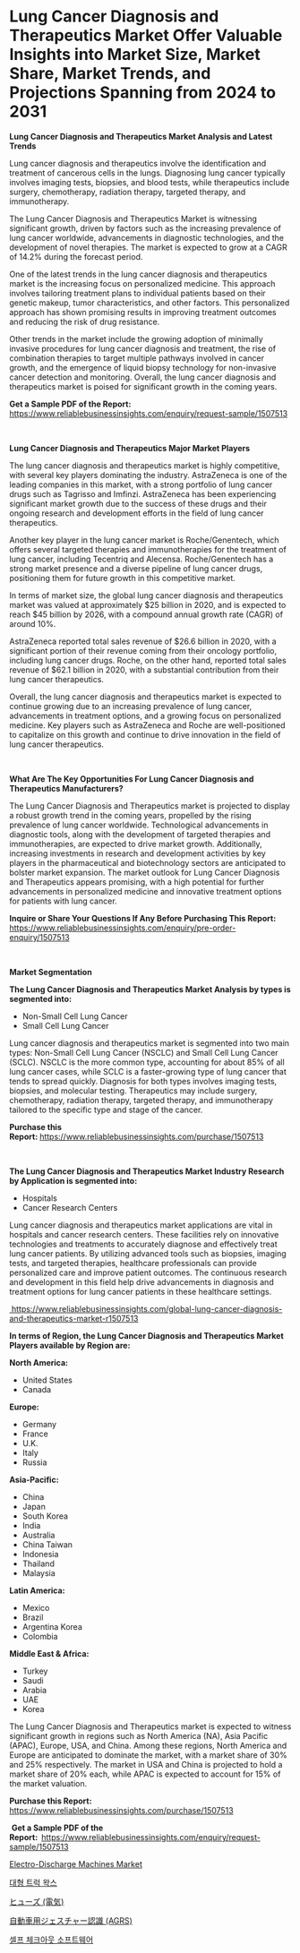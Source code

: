 <p><h1>Lung Cancer Diagnosis and Therapeutics Market Offer Valuable Insights into Market Size, Market Share, Market Trends, and Projections Spanning from 2024 to 2031</h1></p><p><strong>Lung Cancer Diagnosis and Therapeutics Market Analysis and Latest Trends</strong></p>
<p><p>Lung cancer diagnosis and therapeutics involve the identification and treatment of cancerous cells in the lungs. Diagnosing lung cancer typically involves imaging tests, biopsies, and blood tests, while therapeutics include surgery, chemotherapy, radiation therapy, targeted therapy, and immunotherapy.</p><p>The Lung Cancer Diagnosis and Therapeutics Market is witnessing significant growth, driven by factors such as the increasing prevalence of lung cancer worldwide, advancements in diagnostic technologies, and the development of novel therapies. The market is expected to grow at a CAGR of 14.2% during the forecast period.</p><p>One of the latest trends in the lung cancer diagnosis and therapeutics market is the increasing focus on personalized medicine. This approach involves tailoring treatment plans to individual patients based on their genetic makeup, tumor characteristics, and other factors. This personalized approach has shown promising results in improving treatment outcomes and reducing the risk of drug resistance.</p><p>Other trends in the market include the growing adoption of minimally invasive procedures for lung cancer diagnosis and treatment, the rise of combination therapies to target multiple pathways involved in cancer growth, and the emergence of liquid biopsy technology for non-invasive cancer detection and monitoring. Overall, the lung cancer diagnosis and therapeutics market is poised for significant growth in the coming years.</p></p>
<p><strong>Get a Sample PDF of the Report:&nbsp;</strong> <a href="https://www.reliablebusinessinsights.com/enquiry/request-sample/1507513">https://www.reliablebusinessinsights.com/enquiry/request-sample/1507513</a></p>
<p>&nbsp;</p>
<p><strong>Lung Cancer Diagnosis and Therapeutics Major Market Players</strong></p>
<p><p>The lung cancer diagnosis and therapeutics market is highly competitive, with several key players dominating the industry. AstraZeneca is one of the leading companies in this market, with a strong portfolio of lung cancer drugs such as Tagrisso and Imfinzi. AstraZeneca has been experiencing significant market growth due to the success of these drugs and their ongoing research and development efforts in the field of lung cancer therapeutics.</p><p>Another key player in the lung cancer market is Roche/Genentech, which offers several targeted therapies and immunotherapies for the treatment of lung cancer, including Tecentriq and Alecensa. Roche/Genentech has a strong market presence and a diverse pipeline of lung cancer drugs, positioning them for future growth in this competitive market.</p><p>In terms of market size, the global lung cancer diagnosis and therapeutics market was valued at approximately $25 billion in 2020, and is expected to reach $45 billion by 2026, with a compound annual growth rate (CAGR) of around 10%.</p><p>AstraZeneca reported total sales revenue of $26.6 billion in 2020, with a significant portion of their revenue coming from their oncology portfolio, including lung cancer drugs. Roche, on the other hand, reported total sales revenue of $62.1 billion in 2020, with a substantial contribution from their lung cancer therapeutics.</p><p>Overall, the lung cancer diagnosis and therapeutics market is expected to continue growing due to an increasing prevalence of lung cancer, advancements in treatment options, and a growing focus on personalized medicine. Key players such as AstraZeneca and Roche are well-positioned to capitalize on this growth and continue to drive innovation in the field of lung cancer therapeutics.</p></p>
<p>&nbsp;</p>
<p><strong>What Are The Key Opportunities For Lung Cancer Diagnosis and Therapeutics Manufacturers?</strong></p>
<p><p>The Lung Cancer Diagnosis and Therapeutics market is projected to display a robust growth trend in the coming years, propelled by the rising prevalence of lung cancer worldwide. Technological advancements in diagnostic tools, along with the development of targeted therapies and immunotherapies, are expected to drive market growth. Additionally, increasing investments in research and development activities by key players in the pharmaceutical and biotechnology sectors are anticipated to bolster market expansion. The market outlook for Lung Cancer Diagnosis and Therapeutics appears promising, with a high potential for further advancements in personalized medicine and innovative treatment options for patients with lung cancer.</p></p>
<p><strong>Inquire or Share Your Questions If Any Before Purchasing This Report:</strong> <a href="https://www.reliablebusinessinsights.com/enquiry/pre-order-enquiry/1507513">https://www.reliablebusinessinsights.com/enquiry/pre-order-enquiry/1507513</a></p>
<p>&nbsp;</p>
<p><strong>Market Segmentation</strong></p>
<p><strong>The Lung Cancer Diagnosis and Therapeutics Market Analysis by types is segmented into:</strong></p>
<p><ul><li>Non-Small Cell Lung Cancer</li><li>Small Cell Lung Cancer</li></ul></p>
<p><p>Lung cancer diagnosis and therapeutics market is segmented into two main types: Non-Small Cell Lung Cancer (NSCLC) and Small Cell Lung Cancer (SCLC). NSCLC is the more common type, accounting for about 85% of all lung cancer cases, while SCLC is a faster-growing type of lung cancer that tends to spread quickly. Diagnosis for both types involves imaging tests, biopsies, and molecular testing. Therapeutics may include surgery, chemotherapy, radiation therapy, targeted therapy, and immunotherapy tailored to the specific type and stage of the cancer.</p></p>
<p><strong>Purchase this Report:&nbsp;</strong><a href="https://www.reliablebusinessinsights.com/purchase/1507513">https://www.reliablebusinessinsights.com/purchase/1507513</a></p>
<p>&nbsp;</p>
<p><strong>The Lung Cancer Diagnosis and Therapeutics Market Industry Research by Application is segmented into:</strong></p>
<p><ul><li>Hospitals</li><li>Cancer Research Centers</li></ul></p>
<p><p>Lung cancer diagnosis and therapeutics market applications are vital in hospitals and cancer research centers. These facilities rely on innovative technologies and treatments to accurately diagnose and effectively treat lung cancer patients. By utilizing advanced tools such as biopsies, imaging tests, and targeted therapies, healthcare professionals can provide personalized care and improve patient outcomes. The continuous research and development in this field help drive advancements in diagnosis and treatment options for lung cancer patients in these healthcare settings.</p></p>
<p><a href="https://www.reliablebusinessinsights.com/global-lung-cancer-diagnosis-and-therapeutics-market-r1507513">&nbsp;https://www.reliablebusinessinsights.com/global-lung-cancer-diagnosis-and-therapeutics-market-r1507513</a></p>
<p><strong>In terms of Region, the Lung Cancer Diagnosis and Therapeutics Market Players available by Region are:</strong></p>
<p>
    <p> <strong> North America: </strong>
        <ul>
            <li>United States</li>
            <li>Canada</li>
        </ul>
        </p> 
    <p> <strong> Europe: </strong>
        <ul>
            <li>Germany</li>
            <li>France</li>
            <li>U.K.</li>
            <li>Italy</li>
            <li>Russia</li>
        </ul>
        </p> 
    <p> <strong> Asia-Pacific: </strong>
        <ul>
            <li>China</li>
            <li>Japan</li>
            <li>South Korea</li>
            <li>India</li>
            <li>Australia</li>
            <li>China Taiwan</li>
            <li>Indonesia</li>
            <li>Thailand</li>
            <li>Malaysia</li>
        </ul>
        </p> 
    <p> <strong> Latin America: </strong>
        <ul>
            <li>Mexico</li>
            <li>Brazil</li>
            <li>Argentina Korea</li>
            <li>Colombia</li>
        </ul>
        </p> 
    <p> <strong> Middle East & Africa: </strong>
        <ul>
            <li>Turkey</li>
            <li>Saudi</li>
            <li>Arabia</li>
            <li>UAE</li>
            <li>Korea</li>
        </ul>
    </p>
    </p>
<p><p>The Lung Cancer Diagnosis and Therapeutics market is expected to witness significant growth in regions such as North America (NA), Asia Pacific (APAC), Europe, USA, and China. Among these regions, North America and Europe are anticipated to dominate the market, with a market share of 30% and 25% respectively. The market in USA and China is projected to hold a market share of 20% each, while APAC is expected to account for 15% of the market valuation.</p></p>
<p><strong>Purchase this Report: </strong><a href="https://www.reliablebusinessinsights.com/purchase/1507513">https://www.reliablebusinessinsights.com/purchase/1507513</a></p>
<p>&nbsp;<strong>Get a Sample PDF of the Report:&nbsp;&nbsp;</strong><a href="https://www.reliablebusinessinsights.com/enquiry/request-sample/1507513">https://www.reliablebusinessinsights.com/enquiry/request-sample/1507513</a></p>
<p><strong></strong></p>
<p><p><a href="https://github.com/Hazelklievgspy6vdcsmu106w/Market-Research-Report-List-2/blob/main/electro-discharge-machines-market.md">Electro-Discharge Machines Market</a></p><p><a href="https://github.com/JackieFauhey9089475/Market-Research-Report-List-2/blob/main/567088985575.md">대형 트럭 왁스</a></p><p><a href="https://medium.com/@elmorunolfsson2023/%E3%83%92%E3%83%A5%E3%83%BC%E3%82%BA-%E9%9B%BB%E6%B0%97-%E3%81%AE%E5%B8%82%E5%A0%B4%E8%A6%8F%E6%A8%A1%E3%81%A8%E5%B8%82%E5%A0%B4%E3%83%88%E3%83%AC%E3%83%B3%E3%83%89-%E5%AE%8C%E5%85%A8%E3%81%AA%E6%A5%AD%E7%95%8C%E6%A6%82%E8%A6%B3-2024%E5%B9%B4%E3%81%8B%E3%82%892031%E5%B9%B4%E3%81%BE%E3%81%A7-fa0244f66f13">ヒューズ (電気)</a></p><p><a href="https://github.com/andrade7361/Market-Research-Report-List-1/blob/main/682868393204.md">自動車用ジェスチャー認識 (AGRS)</a></p><p><a href="https://medium.com/@othaleffler66/%EC%9E%90%EC%B2%B4-%EC%B2%B4%ED%81%AC%EC%95%84%EC%9B%83-%EC%86%8C%ED%94%84%ED%8A%B8%EC%9B%A8%EC%96%B4-%EC%8B%9C%EC%9E%A5-%EA%B7%9C%EB%AA%A8%EB%8A%94-%EA%B8%80%EB%A1%9C%EB%B2%8C-%EC%82%B0%EC%97%85%EC%97%90%EC%84%9C-%EC%B5%9C%EC%A0%81%EC%9D%98-%EB%A7%88%EC%BC%80%ED%8C%85-%EC%B1%84%EB%84%90%EC%9D%84-%EB%82%98%ED%83%80%EB%83%85%EB%8B%88%EB%8B%A4-aa30184a35e7">셀프 체크아웃 소프트웨어</a></p></p>
